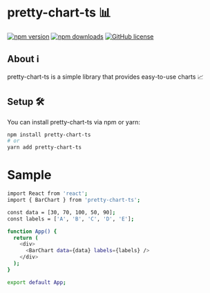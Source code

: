 # pretty-chart-ts 📊

[![npm version](https://img.shields.io/npm/v/pretty-chart-ts.svg)](https://www.npmjs.com/package/pretty-chart-ts)
[![npm downloads](https://img.shields.io/npm/dt/pretty-chart-ts.svg)](https://www.npmjs.com/package/pretty-chart-ts)
[![GitHub license](https://img.shields.io/github/license/yourusername/pretty-chart-ts)](https://github.com/yourusername/pretty-chart-ts/blob/main/LICENSE)

## About ℹ️

pretty-chart-ts is a simple library that provides easy-to-use charts 📈

## Setup 🛠️

You can install pretty-chart-ts via npm or yarn:

```bash
npm install pretty-chart-ts
# or
yarn add pretty-chart-ts
```

# Sample

```bash
import React from 'react';
import { BarChart } from 'pretty-chart-ts';

const data = [30, 70, 100, 50, 90];
const labels = ['A', 'B', 'C', 'D', 'E'];

function App() {
  return (
    <div>
      <BarChart data={data} labels={labels} />
    </div>
  );
}

export default App;
```
